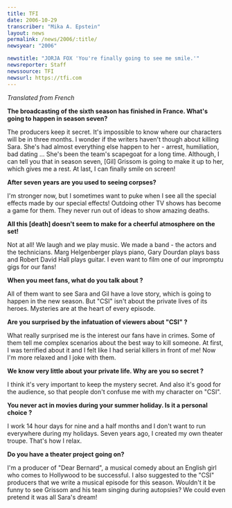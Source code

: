 ```yaml
---
title: TFI
date: 2006-10-29
transcriber: "Mika A. Epstein"
layout: news
permalink: /news/2006/:title/
newsyear: "2006"

newstitle: "JORJA FOX 'You're finally going to see me smile.'"
newsreporter: Staff
newssource: TFI
newsurl: https://tfi.com
---
```

_Translated from French_

**The broadcasting of the sixth season has finished in France. What's going to happen in season seven?**

The producers keep it secret. It's impossible to know where our characters will be in three months. I wonder if the writers haven't though about killing Sara. She's had almost everything else happen to her - arrest, humiliation, bad dating ... She's been the team's scapegoat for a long time. Although, I can tell you that in season seven, [Gil] Grissom is going to make it up to her, which gives me a rest. At last, I can finally smile on screen!

**After seven years are you used to seeing corpses?**

I'm stronger now, but I sometimes want to puke when I see all the special effects made by our special effects! Outdoing other TV shows has become a game for them. They never run out of ideas to show amazing deaths.

**All this [death] doesn't seem to make for a cheerful atmosphere on the set!**

Not at all! We laugh and we play music. We made a band - the actors and the technicians. Marg Helgenberger plays piano, Gary Dourdan plays bass and Robert David Hall plays guitar. I even want to film one of our impromptu gigs for our fans!

**When you meet fans, what do you talk about ?**

All of them want to see Sara and Gil have a love story, which is going to happen in the new season. But "CSI" isn't about the private lives of its heroes. Mysteries are at the heart of every episode.

**Are you surprised by the infatuation of viewers about "CSI" ?**

What really surprised me is the interest our fans have in crimes. Some of them tell me complex scenarios about the best way to kill someone. At first, I was terrified about it and I felt like I had serial killers in front of me! Now I'm more relaxed and I joke with them.

**We know very little about your private life. Why are you so secret ?**

I think it's very important to keep the mystery secret. And also it's good for the audience, so that people don't confuse me with my character on "CSI".

**You never act in movies during your summer holiday. Is it a personal choice ?**

I work 14 hour days for nine and a half months and I don't want to run everywhere during my holidays. Seven years ago, I created my own theater troupe. That's how I relax.

**Do you have a theater project going on?**

I'm a producer of "Dear Bernard", a musical comedy about an English girl who comes to Hollywood to be successful. I also suggested to the "CSI" producers that we write a musical episode for this season. Wouldn't it be funny to see Grissom and his team singing during autopsies? We could even pretend it was all Sara's dream!
